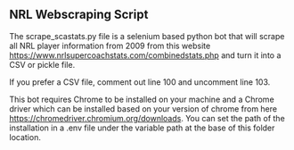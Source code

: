 ## NRL Webscraping Script

The scrape_scastats.py file is a selenium based python bot that will scrape all NRL player information from 2009 from this website https://www.nrlsupercoachstats.com/combinedstats.php and turn it into a CSV or pickle file.

If you prefer a CSV file, comment out line 100 and uncomment line 103.

This bot requires Chrome to be installed on your machine and a Chrome driver which can be installed based on your version of chrome from here https://chromedriver.chromium.org/downloads. You can set the path of the installation in a .env file under the variable path at the base of this folder location.

